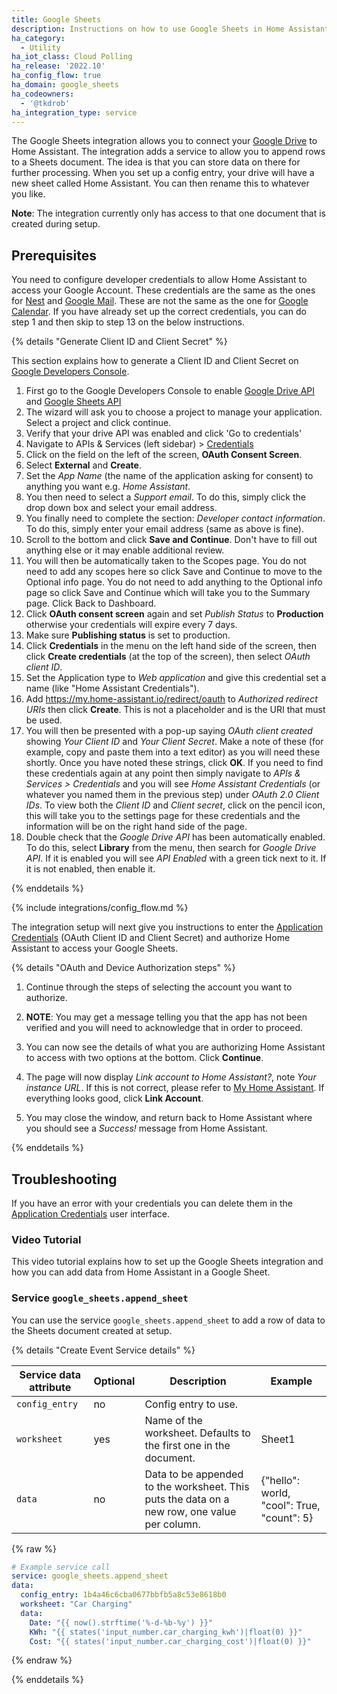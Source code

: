```yaml
---
title: Google Sheets
description: Instructions on how to use Google Sheets in Home Assistant.
ha_category:
  - Utility
ha_iot_class: Cloud Polling
ha_release: '2022.10'
ha_config_flow: true
ha_domain: google_sheets
ha_codeowners:
  - '@tkdrob'
ha_integration_type: service
---
```


The Google Sheets integration allows you to connect your [Google Drive](https://drive.google.com) to Home Assistant. The integration adds a service to allow you to append rows to a Sheets document. The idea is that you can store data on there for further processing. When you set up a config entry, your drive will have a new sheet called Home Assistant. You can then rename this to whatever you like.

**Note**:
The integration currently only has access to that one document that is created during setup.

## Prerequisites

You need to configure developer credentials to allow Home Assistant to access your Google Account.
These credentials are the same as the ones for [Nest](/integrations/nest) and [Google Mail](/integrations/google_mail).
These are not the same as the one for [Google Calendar](/integrations/google).
If you have already set up the correct credentials, you can do step 1 and then skip to step 13 on the below instructions.

{% details "Generate Client ID and Client Secret" %}

This section explains how to generate a Client ID and Client Secret on
[Google Developers Console](https://console.developers.google.com/start/api?id=drive).

1. First go to the Google Developers Console to enable [Google Drive API](https://console.developers.google.com/start/api?id=drive) and [Google Sheets API](https://console.cloud.google.com/apis/enableflow?apiid=sheets.googleapis.com)
2. The wizard will ask you to choose a project to manage your application. Select a project and click continue.
3. Verify that your drive API was enabled and click 'Go to credentials'
4. Navigate to APIs & Services (left sidebar) > [Credentials](https://console.cloud.google.com/apis/credentials)
5. Click on the field on the left of the screen, **OAuth Consent Screen**.
6. Select **External** and **Create**.
7. Set the *App Name* (the name of the application asking for consent) to anything you want e.g.  *Home Assistant*.
8. You then need to select a *Support email*. To do this, simply click the drop down box and select your email address.
9. You finally need to complete the section: *Developer contact information*. To do this, simply enter your email address (same as above is fine).
10. Scroll to the bottom and click **Save and Continue**. Don't have to fill out anything else or it may enable additional review.
11. You will then be automatically taken to the Scopes page. You do not need to add any scopes here so click Save and Continue to move to the Optional info page. You do not need to add anything to the Optional info page so click Save and Continue which will take you to the Summary page. Click Back to Dashboard.
12. Click **OAuth consent screen** again and set *Publish Status* to **Production** otherwise your credentials will expire every 7 days.
13. Make sure **Publishing status** is set to production.
14. Click **Credentials** in the menu on the left hand side of the screen, then click **Create credentials** (at the top of the screen), then select *OAuth client ID*.
15. Set the Application type to *Web application* and give this credential set a name (like "Home Assistant Credentials").
16. Add https://my.home-assistant.io/redirect/oauth to *Authorized redirect URIs* then click **Create**. This is not a placeholder and is the URI that must be used.
17. You will then be presented with a pop-up saying *OAuth client created* showing *Your Client ID* and *Your Client Secret*. Make a note of these (for example, copy and paste them into a text editor) as you will need these shortly. Once you have noted these strings, click **OK**. If you need to find these credentials again at any point then simply navigate to *APIs & Services > Credentials* and you will see *Home Assistant Credentials* (or whatever you named them in the previous step) under *OAuth 2.0 Client IDs*. To view both the *Client ID* and *Client secret*, click on the pencil icon, this will take you to the settings page for these credentials and the information will be on the right hand side of the page.
18. Double check that the *Google Drive API* has been automatically enabled. To do this, select **Library** from the menu, then search for *Google Drive API*. If it is enabled you will see *API Enabled* with a green tick next to it. If it is not enabled, then enable it.

{% enddetails %}

{% include integrations/config_flow.md %}

The integration setup will next give you instructions to enter the [Application Credentials](/integrations/application_credentials/) (OAuth Client ID and Client Secret) and authorize Home Assistant to access your Google Sheets.

{% details "OAuth and Device Authorization steps" %}

1. Continue through the steps of selecting the account you want to authorize.

2. **NOTE**: You may get a message telling you that the app has not been verified and you will need to acknowledge that in order to proceed.

3. You can now see the details of what you are authorizing Home Assistant to access with two options at the bottom. Click **Continue**.

4. The page will now display *Link account to Home Assistant?*, note *Your instance URL*. If this is not correct, please refer to [My Home Assistant](/integrations/my). If everything looks good, click **Link Account**.

5. You may close the window, and return back to Home Assistant where you should see a *Success!* message from Home Assistant.

{% enddetails %}

## Troubleshooting

If you have an error with your credentials you can delete them in the [Application Credentials](/integrations/application_credentials/) user interface.

### Video Tutorial
This video tutorial explains how to set up the Google Sheets integration and how you can add data from Home Assistant in a Google Sheet.

<lite-youtube videoid="hgGMgoxLYwo" videotitle="How to use Google Sheets in Home Assistant - TUTORIAL" posterquality="maxresdefault"></lite-youtube>

### Service `google_sheets.append_sheet`

You can use the service `google_sheets.append_sheet` to add a row of data to the Sheets document created at setup.

{% details "Create Event Service details" %}

| Service data attribute | Optional | Description | Example |
| ---------------------- | -------- | ----------- | --------|
| `config_entry` | no | Config entry to use.
| `worksheet` | yes | Name of the worksheet. Defaults to the first one in the document. | Sheet1
| `data` | no | Data to be appended to the worksheet. This puts the data on a new row, one value per column. | {"hello": world, "cool": True, "count": 5}

{% raw %}

```yaml
# Example service call
service: google_sheets.append_sheet
data:
  config_entry: 1b4a46c6cba0677bbfb5a8c53e8618b0
  worksheet: "Car Charging"
  data:
    Date: "{{ now().strftime('%-d-%b-%y') }}"
    KWh: "{{ states('input_number.car_charging_kwh')|float(0) }}"
    Cost: "{{ states('input_number.car_charging_cost')|float(0) }}"
```

{% endraw %}

{% enddetails %}
